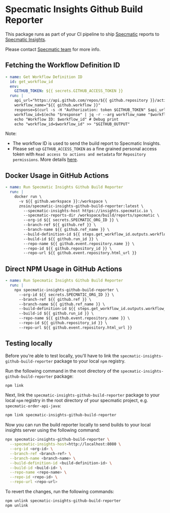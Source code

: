 # Specmatic Insights Github Build Reporter

This package runs as part of your CI pipeline to ship [Specmatic](https://specmatic.io/) reports to [Specmatic Insights](https://insights.specmatic.io/).

Please contact [Specmatic team](https://specmatic.io/contact-us/) for more info.

## Fetching the Workflow Definition ID
```yaml
- name: Get Workflow Definition ID
  id: get_workflow_id
  env:
    GITHUB_TOKEN: ${{ secrets.GITHUB_ACCESS_TOKEN }}
  run: |
    api_url="https://api.github.com/repos/${{ github.repository }}/actions/workflows"
    workflow_name="${{ github.workflow }}"
    response=$(curl -s -H "Authorization: token $GITHUB_TOKEN" $api_url)
    workflow_id=$(echo "$response" | jq -r --arg workflow_name "$workflow_name" '.workflows[] | select(.name == $workflow_name) | .id')
    echo "Workflow ID: $workflow_id" # Debug print
    echo "workflow_id=$workflow_id" >> "$GITHUB_OUTPUT"
```
Note:
  - The workflow ID is used to send the build report to Specmatic Insights.
  - Please set up `GITHUB_ACCESS_TOKEN` as a fine grained personal access token with `Read access to actions and metadata` for `Repository permissions`. More details [here](https://docs.github.com/en/authentication/keeping-your-account-and-data-secure/creating-a-personal-access-token).

## Docker Usage in GitHub Actions
```yaml
- name: Run Specmatic Insights Github Build Reporter
  run: |
    docker run \
      -v ${{ github.workspace }}:/workspace \
      znsio/specmatic-insights-github-build-reporter:latest \
        --specmatic-insights-host https://insights.specmatic.io \
        --specmatic-reports-dir /workspace/build/reports/specmatic \
        --org-id ${{ secrets.SPECMATIC_ORG_ID }} \
        --branch-ref ${{ github.ref }} \
        --branch-name ${{ github.ref_name }} \
        --build-definition-id ${{ steps.get_workflow_id.outputs.workflow_id }} \
        --build-id ${{ github.run_id }} \
        --repo-name ${{ github.event.repository.name }} \
        --repo-id ${{ github.repository_id }} \
        --repo-url ${{ github.event.repository.html_url }}
```

## Direct NPM Usage in GitHub Actions
```yaml
- name: Run Specmatic Insights Github Build Reporter
  run: |
    npx specmatic-insights-github-build-reporter \
      --org-id ${{ secrets.SPECMATIC_ORG_ID }} \
      --branch-ref ${{ github.ref }} \
      --branch-name ${{ github.ref_name }} \
      --build-definition-id ${{ steps.get_workflow_id.outputs.workflow_id }} \
      --build-id ${{ github.run_id }} \
      --repo-name ${{ github.event.repository.name }} \
      --repo-id ${{ github.repository_id }} \
      --repo-url ${{ github.event.repository.html_url }}
```

## Testing locally

Before you're able to test locally, you'll have to link the `specmatic-insights-github-build-reporter` package to your local `npm` registry.

Run the following command in the root directory of the `specmatic-insights-github-build-reporter` package:
```bash
npm link
```

Next, link the `specmatic-insights-github-build-reporter` package to your local `npm` registry in the root directory of your specmatic project, e.g. `specmatic-order-api-java`:
```bash
npm link specmatic-insights-github-build-reporter
```

Now you can run the build reporter locally to send builds to your local insights server using the following command:
```bash
npx specmatic-insights-github-build-reporter \
  --specmatic-insights-host=http://localhost:8080 \
  --org-id <org-id> \
  --branch-ref <branch-ref> \
  --branch-name <branch-name> \
  --build-definition-id <build-definition-id> \
  --build-id <build-id> \
  --repo-name <repo-name> \
  --repo-id <repo-id> \
  --repo-url <repo-url>
```

To revert the changes, run the following commands:
```bash
npm unlink specmatic-insights-github-build-reporter
npm unlink
```

